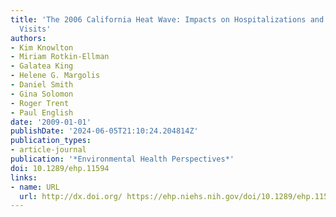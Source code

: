 ```yaml
---
title: 'The 2006 California Heat Wave: Impacts on Hospitalizations and Emergency Department
  Visits'
authors:
- Kim Knowlton
- Miriam Rotkin-Ellman
- Galatea King
- Helene G. Margolis
- Daniel Smith
- Gina Solomon
- Roger Trent
- Paul English
date: '2009-01-01'
publishDate: '2024-06-05T21:10:24.204814Z'
publication_types:
- article-journal
publication: '*Environmental Health Perspectives*'
doi: 10.1289/ehp.11594
links:
- name: URL
  url: http://dx.doi.org/ https://ehp.niehs.nih.gov/doi/10.1289/ehp.11594
---
```

